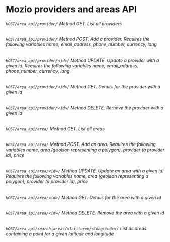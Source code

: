 # Mozio providers and areas API

###### ```HOST/area_api/provider/``` Method GET. List all providers
###### ```HOST/area_api/provider/``` Method POST. Add a provider. Requires the following variables name, email_address, phone_number, currency, lang
###### ```HOST/area_api/provider/<id>/``` Method UPDATE. Update a provider with a given id. Requires the following variables name, email_address, phone_number, currency, lang
###### ```HOST/area_api/provider/<id>/``` Method GET. Details for the provider with a given id
###### ```HOST/area_api/provider/<id>/``` Method DELETE. Remove the provider with a given id

###### ```HOST/area_api/area/``` Method GET. List all areas
###### ```HOST/area_api/area/``` Method POST. Add an area. Requires the following variables name, area (geojson representing a polygon), provider (a provider id), price
###### ```HOST/area_api/area/<id>/``` Method UPDATE. Update an area with a given id. Requires the following variables name, area (geojson representing a polygon), provider (a provider id), price
###### ```HOST/area_api/area/<id>/``` Method GET. Details for the area with a given id
###### ```HOST/area_api/area/<id>/``` Method DELETE. Remove the area with a given id

###### ```HOST/area_api/search_areas/<latiture>/<longitude>/``` List all areas containing a point for a given latitude and longitude
